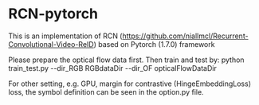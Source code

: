 # RCN-pytorch
This is an implementation of RCN (https://github.com/niallmcl/Recurrent-Convolutional-Video-ReID) based on Pytorch (1.7.0) framework

Please prepare the optical flow data first. Then train and test by:
python train_test.py --dir_RGB RGBdataDir --dir_OF opticalFlowDataDir

For other setting, e.g. GPU, margin for contrastive (HingeEmbeddingLoss) loss, the symbol definition can be seen in the option.py file.
